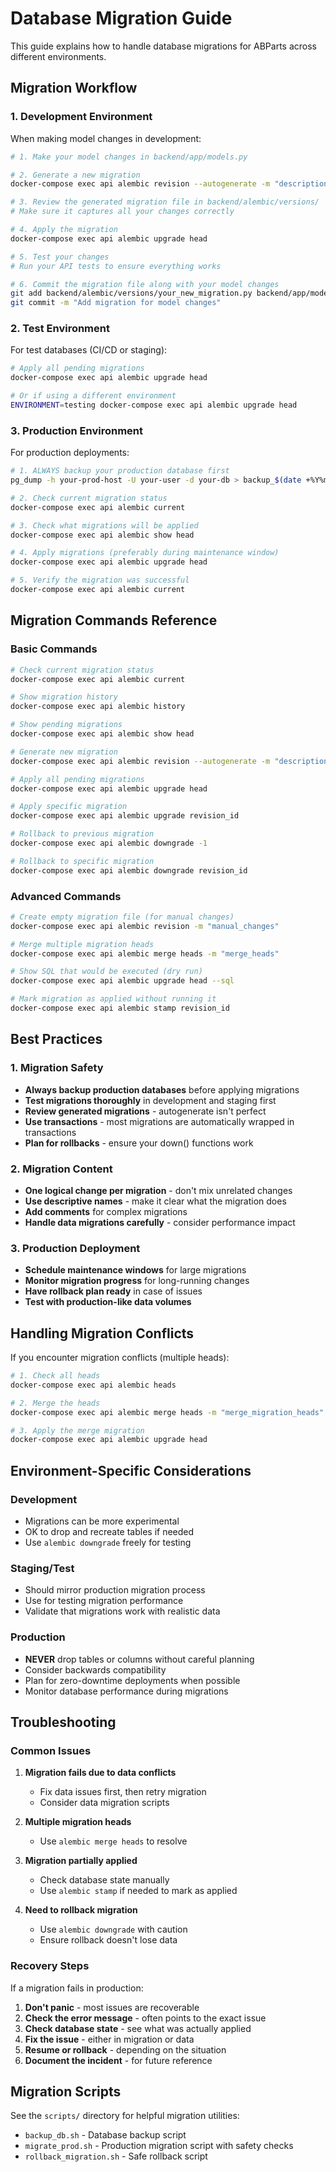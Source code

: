 # Database Migration Guide

This guide explains how to handle database migrations for ABParts across different environments.

## Migration Workflow

### 1. Development Environment

When making model changes in development:

```bash
# 1. Make your model changes in backend/app/models.py

# 2. Generate a new migration
docker-compose exec api alembic revision --autogenerate -m "description_of_changes"

# 3. Review the generated migration file in backend/alembic/versions/
# Make sure it captures all your changes correctly

# 4. Apply the migration
docker-compose exec api alembic upgrade head

# 5. Test your changes
# Run your API tests to ensure everything works

# 6. Commit the migration file along with your model changes
git add backend/alembic/versions/your_new_migration.py backend/app/models.py
git commit -m "Add migration for model changes"
```

### 2. Test Environment

For test databases (CI/CD or staging):

```bash
# Apply all pending migrations
docker-compose exec api alembic upgrade head

# Or if using a different environment
ENVIRONMENT=testing docker-compose exec api alembic upgrade head
```

### 3. Production Environment

For production deployments:

```bash
# 1. ALWAYS backup your production database first
pg_dump -h your-prod-host -U your-user -d your-db > backup_$(date +%Y%m%d_%H%M%S).sql

# 2. Check current migration status
docker-compose exec api alembic current

# 3. Check what migrations will be applied
docker-compose exec api alembic show head

# 4. Apply migrations (preferably during maintenance window)
docker-compose exec api alembic upgrade head

# 5. Verify the migration was successful
docker-compose exec api alembic current
```

## Migration Commands Reference

### Basic Commands

```bash
# Check current migration status
docker-compose exec api alembic current

# Show migration history
docker-compose exec api alembic history

# Show pending migrations
docker-compose exec api alembic show head

# Generate new migration
docker-compose exec api alembic revision --autogenerate -m "description"

# Apply all pending migrations
docker-compose exec api alembic upgrade head

# Apply specific migration
docker-compose exec api alembic upgrade revision_id

# Rollback to previous migration
docker-compose exec api alembic downgrade -1

# Rollback to specific migration
docker-compose exec api alembic downgrade revision_id
```

### Advanced Commands

```bash
# Create empty migration file (for manual changes)
docker-compose exec api alembic revision -m "manual_changes"

# Merge multiple migration heads
docker-compose exec api alembic merge heads -m "merge_heads"

# Show SQL that would be executed (dry run)
docker-compose exec api alembic upgrade head --sql

# Mark migration as applied without running it
docker-compose exec api alembic stamp revision_id
```

## Best Practices

### 1. Migration Safety

- **Always backup production databases** before applying migrations
- **Test migrations thoroughly** in development and staging first
- **Review generated migrations** - autogenerate isn't perfect
- **Use transactions** - most migrations are automatically wrapped in transactions
- **Plan for rollbacks** - ensure your down() functions work

### 2. Migration Content

- **One logical change per migration** - don't mix unrelated changes
- **Use descriptive names** - make it clear what the migration does
- **Add comments** for complex migrations
- **Handle data migrations carefully** - consider performance impact

### 3. Production Deployment

- **Schedule maintenance windows** for large migrations
- **Monitor migration progress** for long-running changes
- **Have rollback plan ready** in case of issues
- **Test with production-like data volumes**

## Handling Migration Conflicts

If you encounter migration conflicts (multiple heads):

```bash
# 1. Check all heads
docker-compose exec api alembic heads

# 2. Merge the heads
docker-compose exec api alembic merge heads -m "merge_migration_heads"

# 3. Apply the merge migration
docker-compose exec api alembic upgrade head
```

## Environment-Specific Considerations

### Development
- Migrations can be more experimental
- OK to drop and recreate tables if needed
- Use `alembic downgrade` freely for testing

### Staging/Test
- Should mirror production migration process
- Use for testing migration performance
- Validate that migrations work with realistic data

### Production
- **NEVER** drop tables or columns without careful planning
- Consider backwards compatibility
- Plan for zero-downtime deployments when possible
- Monitor database performance during migrations

## Troubleshooting

### Common Issues

1. **Migration fails due to data conflicts**
   - Fix data issues first, then retry migration
   - Consider data migration scripts

2. **Multiple migration heads**
   - Use `alembic merge heads` to resolve

3. **Migration partially applied**
   - Check database state manually
   - Use `alembic stamp` if needed to mark as applied

4. **Need to rollback migration**
   - Use `alembic downgrade` with caution
   - Ensure rollback doesn't lose data

### Recovery Steps

If a migration fails in production:

1. **Don't panic** - most issues are recoverable
2. **Check the error message** - often points to the exact issue
3. **Check database state** - see what was actually applied
4. **Fix the issue** - either in migration or data
5. **Resume or rollback** - depending on the situation
6. **Document the incident** - for future reference

## Migration Scripts

See the `scripts/` directory for helpful migration utilities:
- `backup_db.sh` - Database backup script
- `migrate_prod.sh` - Production migration script with safety checks
- `rollback_migration.sh` - Safe rollback script